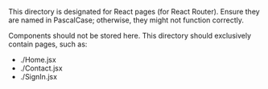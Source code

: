 This directory is designated for React pages (for React Router). Ensure they are named in PascalCase; otherwise, they might not function correctly.

Components should not be stored here. This directory should exclusively contain pages, such as:

- ./Home.jsx
- ./Contact.jsx
- ./SignIn.jsx